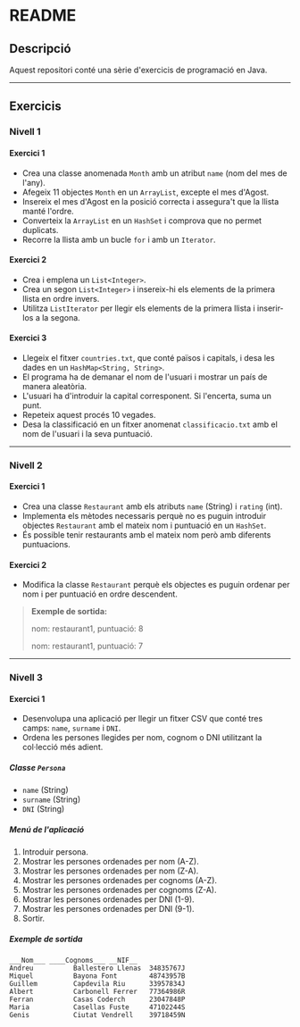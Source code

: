 # README

## Descripció
Aquest repositori conté una sèrie d'exercicis de programació en Java. 

---

## Exercicis

### Nivell 1

#### Exercici 1
- Crea una classe anomenada `Month` amb un atribut `name` (nom del mes de l'any).
- Afegeix 11 objectes `Month` en un `ArrayList`, excepte el mes d'Agost.
- Insereix el mes d'Agost en la posició correcta i assegura't que la llista manté l'ordre.
- Converteix la `ArrayList` en un `HashSet` i comprova que no permet duplicats.
- Recorre la llista amb un bucle `for` i amb un `Iterator`.

#### Exercici 2
- Crea i emplena un `List<Integer>`.
- Crea un segon `List<Integer>` i insereix-hi els elements de la primera llista en ordre invers.
- Utilitza `ListIterator` per llegir els elements de la primera llista i inserir-los a la segona.

#### Exercici 3
- Llegeix el fitxer `countries.txt`, que conté països i capitals, i desa les dades en un `HashMap<String, String>`.
- El programa ha de demanar el nom de l'usuari i mostrar un país de manera aleatòria.
- L'usuari ha d'introduir la capital corresponent. Si l'encerta, suma un punt.
- Repeteix aquest procés 10 vegades.
- Desa la classificació en un fitxer anomenat `classificacio.txt` amb el nom de l'usuari i la seva puntuació.

---

### Nivell 2

#### Exercici 1
- Crea una classe `Restaurant` amb els atributs `name` (String) i `rating` (int).
- Implementa els mètodes necessaris perquè no es puguin introduir objectes `Restaurant` amb el mateix nom i puntuació en un `HashSet`.
- És possible tenir restaurants amb el mateix nom però amb diferents puntuacions.

#### Exercici 2
- Modifica la classe `Restaurant` perquè els objectes es puguin ordenar per nom i per puntuació en ordre descendent.

> **Exemple de sortida:**
>
> nom: restaurant1, puntuació: 8
>
> nom: restaurant1, puntuació: 7

---

### Nivell 3

#### Exercici 1
- Desenvolupa una aplicació per llegir un fitxer CSV que conté tres camps: `name`, `surname` i `DNI`.
- Ordena les persones llegides per nom, cognom o DNI utilitzant la col·lecció més adient.

##### Classe `Persona`
- `name` (String)
- `surname` (String)
- `DNI` (String)

##### Menú de l'aplicació
1. Introduir persona.
2. Mostrar les persones ordenades per nom (A-Z).
3. Mostrar les persones ordenades per nom (Z-A).
4. Mostrar les persones ordenades per cognoms (A-Z).
5. Mostrar les persones ordenades per cognoms (Z-A).
6. Mostrar les persones ordenades per DNI (1-9).
7. Mostrar les persones ordenades per DNI (9-1).
0. Sortir.

##### Exemple de sortida
```
___Nom___ ____Cognoms___ __NIF__
Andreu          Ballestero Llenas  34835767J
Miquel          Bayona Font        48743957B
Guillem         Capdevila Riu      33957834J
Albert          Carbonell Ferrer   77364986R
Ferran          Casas Coderch      23047848P
Maria           Casellas Fuste     47102244S
Genis           Ciutat Vendrell    39718459N
```

